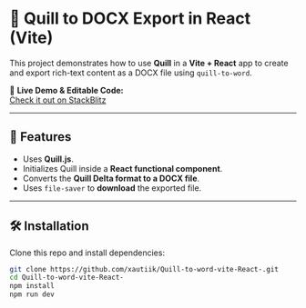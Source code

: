 # 📝 Quill to DOCX Export in React (Vite)

This project demonstrates how to use **Quill** in a **Vite + React** app to create and export rich-text content as a DOCX file using `quill-to-word`.  

🔗 **Live Demo & Editable Code:**  
[Check it out on StackBlitz](https://stackblitz.com/edit/vitejs-vite-dtveetsx)

---

## 🚀 Features
- Uses **Quill.js**.
- Initializes Quill inside a **React functional component**.
- Converts the **Quill Delta format to a DOCX file**.
- Uses `file-saver` to **download** the exported file.

---

## 🛠️ Installation

Clone this repo and install dependencies:

```sh
git clone https://github.com/xautiik/Quill-to-word-vite-React-.git
cd Quill-to-word-vite-React-
npm install
npm run dev
